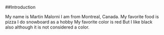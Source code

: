 ##Introduction

My name is Martin Malorni
I am from Montreal, Canada.
My favorite food is pizza
I do snowboard as a hobby
My favorite color is red
But I like black also although it is not considered a color.
